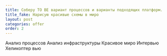 ```yaml
---
title: Соберу TO BE вариант процессов и варианты подходящих платформ.
title_fake: Нарисую красивые схемы в миро
layout: post
categories: offer
order: 2
---
```


Анализ процессов
Анализ инфраструктуры
Красивое миро
Интервью
Хеликоптер вью